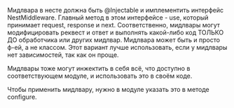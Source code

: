 Мидлвара в несте должна быть @Injectable и имплементить интерфейс NestMiddleware. Главный метод в этом интерфейсе - use,
который принимает request, response и next. Соответственно, мидлвары могут модифицировать реквест и ответ и выполнять какой-либо код
ТОЛЬКО ДО обработчика или других мидлвар.
Мидлвара может быть и просто ф-ей, а не классом. Этот вариант лучше использовать, если у мидлвары нет зависимостей, так как он проще.

Мидлвары тоже могут инжектить в себя всё, что доступно в соответствующем модуле, и использовать это в своём коде.

Чтобы применить мидлвару, нужно в модуле указать это в методе configure.
